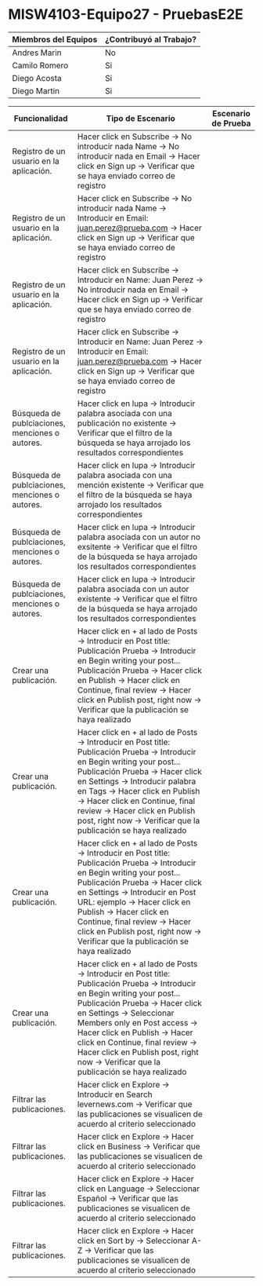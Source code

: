 # MISW4103-Equipo27 - PruebasE2E

| Miembros del Equipos    | ¿Contribuyó al Trabajo? |
| ------------- | ------------- |
| Andres Marin | No |
| Camilo Romero | Si |
| Diego Acosta | Si |
| Diego Martin | Si |

| Funcionalidad     | Tipo de Escenario      | Escenario de Prueba |
| ------------- | ------------- | -------- |
| Registro de un usuario en la aplicación.  | Hacer click en Subscribe -> No introducir nada Name -> No introducir nada en Email -> Hacer click en Sign up -> Verificar que se haya enviado correo de registro |
| Registro de un usuario en la aplicación.  | Hacer click en Subscribe -> No introducir nada Name -> Introducir en Email: juan.perez@prueba.com -> Hacer click en Sign up -> Verificar que se haya enviado correo de registro |
| Registro de un usuario en la aplicación.  | Hacer click en Subscribe -> Introducir en Name: Juan Perez -> No introducir nada en Email -> Hacer click en Sign up -> Verificar que se haya enviado correo de registro |
| Registro de un usuario en la aplicación.  | Hacer click en Subscribe -> Introducir en Name: Juan Perez -> Introducir en Email: juan.perez@prueba.com -> Hacer click en Sign up -> Verificar que se haya enviado correo de registro |
| Búsqueda de publciaciones, menciones o autores. | Hacer click en lupa -> Introducir palabra asociada con una publicación no existente -> Verificar que el filtro de la búsqueda se haya arrojado los resultados correspondientes |
| Búsqueda de publciaciones, menciones o autores. | Hacer click en lupa -> Introducir palabra asociada con una mención existente -> Verificar que el filtro de la búsqueda se haya arrojado los resultados correspondientes |
| Búsqueda de publciaciones, menciones o autores. | Hacer click en lupa -> Introducir palabra asociada con un autor no exsitente -> Verificar que el filtro de la búsqueda se haya arrojado los resultados correspondientes |
| Búsqueda de publciaciones, menciones o autores. | Hacer click en lupa -> Introducir palabra asociada con un autor existente -> Verificar que el filtro de la búsqueda se haya arrojado los resultados correspondientes |
| Crear una publicación. | Hacer click en + al lado de Posts -> Introducir en Post title: Publicación Prueba -> Introducir en Begin writing your post... Publicación Prueba -> Hacer click en Publish -> Hacer click en Continue, final review -> Hacer click en Publish post, right now -> Verificar que la publicación se haya realizado |
| Crear una publicación. | Hacer click en + al lado de Posts -> Introducir en Post title: Publicación Prueba -> Introducir en Begin writing your post... Publicación Prueba -> Hacer click en Settings -> Introducir palabra en Tags -> Hacer click en Publish -> Hacer click en Continue, final review -> Hacer click en Publish post, right now -> Verificar que la publicación se haya realizado |
| Crear una publicación. | Hacer click en + al lado de Posts -> Introducir en Post title: Publicación Prueba -> Introducir en Begin writing your post... Publicación Prueba -> Hacer click en Settings -> Introducir en Post URL: ejemplo -> Hacer click en Publish -> Hacer click en Continue, final review -> Hacer click en Publish post, right now -> Verificar que la publicación se haya realizado |
| Crear una publicación. | Hacer click en + al lado de Posts -> Introducir en Post title: Publicación Prueba -> Introducir en Begin writing your post... Publicación Prueba -> Hacer click en Settings -> Seleccionar Members only en Post access -> Hacer click en Publish -> Hacer click en Continue, final review -> Hacer click en Publish post, right now -> Verificar que la publicación se haya realizado |
| Filtrar las publicaciones. | Hacer click en Explore -> Introducir en Search levernews.com -> Verificar que las publicaciones se visualicen de acuerdo al criterio seleccionado |
| Filtrar las publicaciones. | Hacer click en Explore -> Hacer click en Business -> Verificar que las publicaciones se visualicen de acuerdo al criterio seleccionado |
| Filtrar las publicaciones. | Hacer click en Explore -> Hacer click en Language -> Seleccionar Español -> Verificar que las publicaciones se visualicen de acuerdo al criterio seleccionado |
| Filtrar las publicaciones. | Hacer click en Explore -> Hacer click en Sort by -> Seleccionar A-Z -> Verificar que las publicaciones se visualicen de acuerdo al criterio seleccionado |
